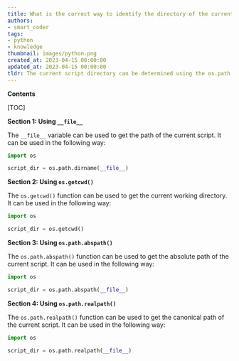 ```yaml
---
title: What is the correct way to identify the directory of the current script?
authors:
- smart_coder
tags:
- python
- knowledge
thumbnail: images/python.png
created_at: 2023-04-15 00:00:00
updated_at: 2023-04-15 00:00:00
tldr: The current script directory can be determined using the os.path.dirname(os.path.realpath(\_\_file\_\_)) function.
---
```


**Contents**

[TOC]

**Section 1: Using `__file__`**

The `__file__` variable can be used to get the path of the current script. It can be used in the following way:

```python
import os

script_dir = os.path.dirname(__file__)
```

**Section 2: Using `os.getcwd()`**

The `os.getcwd()` function can be used to get the current working directory. It can be used in the following way:

```python
import os

script_dir = os.getcwd()
```

**Section 3: Using `os.path.abspath()`**

The `os.path.abspath()` function can be used to get the absolute path of the current script. It can be used in the following way:

```python
import os

script_dir = os.path.abspath(__file__)
```

**Section 4: Using `os.path.realpath()`**

The `os.path.realpath()` function can be used to get the canonical path of the current script. It can be used in the following way:

```python
import os

script_dir = os.path.realpath(__file__)
```
